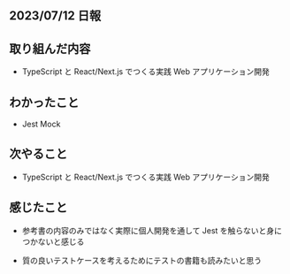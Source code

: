 ## 2023/07/12 日報

## 取り組んだ内容

- TypeScript と React/Next.js でつくる実践 Web アプリケーション開発

## わかったこと

- Jest Mock

## 次やること

- TypeScript と React/Next.js でつくる実践 Web アプリケーション開発

## 感じたこと

- 参考書の内容のみではなく実際に個人開発を通して Jest を触らないと身につかないと感じる

- 質の良いテストケースを考えるためにテストの書籍も読みたいと思う
